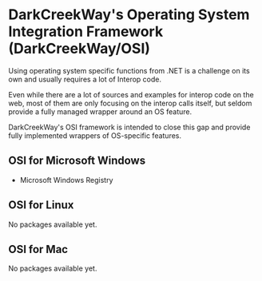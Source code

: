# DarkCreekWay's Operating System Integration Framework (DarkCreekWay/OSI)

Using operating system specific functions from .NET is a challenge on its own
and usually requires a lot of Interop code.

Even while there are a lot of sources and examples for interop code on the web,
most of them are only focusing on the interop calls itself, but seldom provide
a fully managed wrapper around an OS feature.

DarkCreekWay's OSI framework is intended to close this gap and provide
fully implemented wrappers of OS-specific features.

## OSI for Microsoft Windows

* Microsoft Windows Registry

## OSI for Linux

No packages available yet.

## OSI for Mac

No packages available yet.

